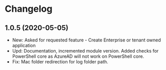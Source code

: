 ﻿# Changelog
## 1.0.5 (2020-05-05)
 - New: Asked for requested feature - Create Enterprise or tenant owned application
 - Upd: Documentation, incremented module version. Added checks for PowerShell core as AzureAD will not work on PowerShell core.
 - Fix: Mac folder redirection for log folder path.